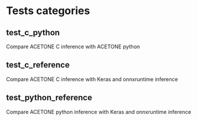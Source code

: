 # Tests categories

## test_c_python

Compare ACETONE C inference with ACETONE python

## test_c_reference

Compare ACETONE C inference with Keras and onnxruntime inference

## test_python_reference

Compare ACETONE python inference with Keras and onnxruntime inference
